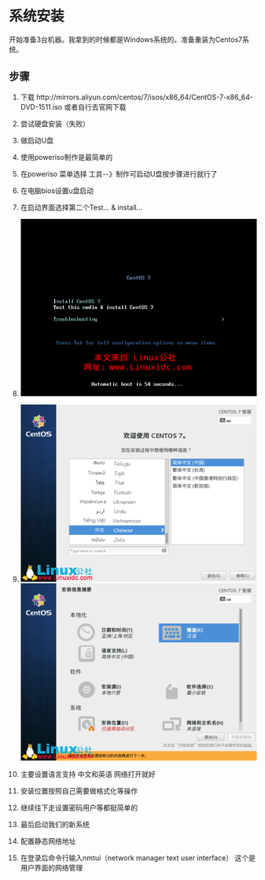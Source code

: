# 系统安装

开始准备3台机器。我拿到的时候都是Windows系统的。准备重装为Centos7系统。

## 步骤

1. 下载 http:\/\/mirrors.aliyun.com\/centos\/7\/isos\/x86\_64\/CentOS-7-x86\_64-DVD-1511.iso 或者自行去官网下载
2. 尝试硬盘安装（失败）
3. 做启动U盘
  1. 使用poweriso制作是最简单的
  2. 在poweriso 菜单选择 工具--》制作可启动U盘按步骤进行就行了

4. 在电脑bios设置u盘启动

5. 在启动界面选择第二个Test... & install...
  1. ![](/assets/1.png)
  2. ![](/assets/2.png)![](/assets/3.png)
  3. 主要设置语言支持 中文和英语 网络打开就好
  4. 安装位置按照自己需要做格式化等操作
  5. 继续往下走设置密码用户等都挺简单的
  6. 最后启动我们的新系统

6. 配置静态网络地址
  1. 在登录后命令行输入nmtui（network manager text user interface） 这个是用户界面的网络管理



